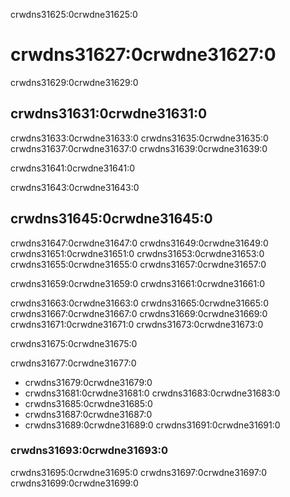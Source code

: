 crwdns31625:0crwdne31625:0
# crwdns31627:0crwdne31627:0

crwdns31629:0crwdne31629:0
## crwdns31631:0crwdne31631:0

crwdns31633:0crwdne31633:0 crwdns31635:0crwdne31635:0 crwdns31637:0crwdne31637:0 crwdns31639:0crwdne31639:0

crwdns31641:0crwdne31641:0

crwdns31643:0crwdne31643:0
## crwdns31645:0crwdne31645:0

crwdns31647:0crwdne31647:0 crwdns31649:0crwdne31649:0 crwdns31651:0crwdne31651:0 crwdns31653:0crwdne31653:0 crwdns31655:0crwdne31655:0 crwdns31657:0crwdne31657:0

crwdns31659:0crwdne31659:0 crwdns31661:0crwdne31661:0

crwdns31663:0crwdne31663:0 crwdns31665:0crwdne31665:0 crwdns31667:0crwdne31667:0 crwdns31669:0crwdne31669:0 crwdns31671:0crwdne31671:0 crwdns31673:0crwdne31673:0

crwdns31675:0crwdne31675:0

crwdns31677:0crwdne31677:0
- crwdns31679:0crwdne31679:0
- crwdns31681:0crwdne31681:0 crwdns31683:0crwdne31683:0
- crwdns31685:0crwdne31685:0
- crwdns31687:0crwdne31687:0
- crwdns31689:0crwdne31689:0 crwdns31691:0crwdne31691:0

### crwdns31693:0crwdne31693:0

crwdns31695:0crwdne31695:0 crwdns31697:0crwdne31697:0 crwdns31699:0crwdne31699:0
